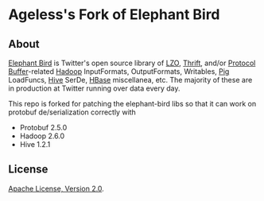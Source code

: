 # Ageless's Fork of Elephant Bird 

## About

[Elephant Bird](https://github.com/twitter/elephant-bird) is Twitter's open source library of [LZO](https://github.com/twitter/hadoop-lzo), [Thrift](http://thrift.apache.org/), and/or [Protocol Buffer](http://code.google.com/p/protobuf)-related [Hadoop](http://hadoop.apache.org) InputFormats, OutputFormats, Writables, [Pig](http://pig.apache.org/) LoadFuncs, [Hive](http://hadoop.apache.org/hive) SerDe, [HBase](http://hadoop.apache.org/hbase) miscellanea, etc. The majority of these are in production at Twitter running over data every day.

This repo is forked for patching the elephant-bird libs so that it can work on protobuf de/serialization correctly with
* Protobuf 2.5.0
* Hadoop 2.6.0
* Hive 1.2.1

## License

[Apache License, Version 2.0](http://apache.org/licenses/LICENSE-2.0).

